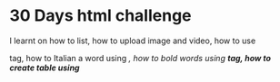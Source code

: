 # 30 Days html challenge
I learnt on how to list,
how to upload image and video,
how to use <p> tag,
how to Italian a word using <i>,
how to bold words using <b> tag,
how to create table  using <td>


